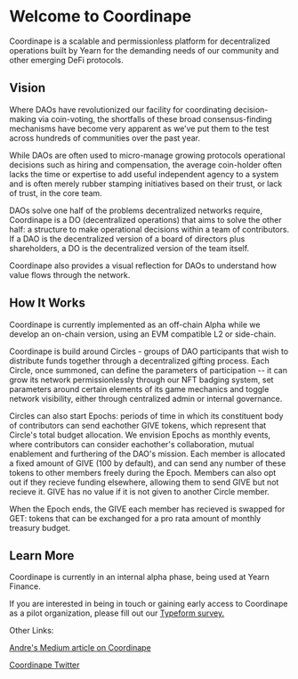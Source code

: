 # Welcome to Coordinape

Coordinape is a scalable and permissionless platform for decentralized operations built by Yearn for the demanding needs of our community and other emerging DeFi protocols. 

## Vision

Where DAOs have revolutionized our facility for coordinating decision-making via coin-voting, the shortfalls of these broad consensus-finding mechanisms have become very apparent as we’ve put them to the test across hundreds of communities over the past year. 

While DAOs are often used to micro-manage growing protocols operational decisions such as hiring and compensation, the average coin-holder often lacks the time or expertise to add useful independent agency to a system and is often merely rubber stamping initiatives based on their trust, or lack of trust, in the core team. 

DAOs solve one half of the problems decentralized networks require, Coordinape is a DO (decentralized operations) that aims to solve the other half: a structure to make operational decisions within a team of contributors. If a DAO is the decentralized version of a board of directors plus shareholders, a DO is the decentralized version of the team itself.

Coordinape also provides a visual reflection for DAOs to understand how value flows through the network.  

## How It Works

Coordinape is currently implemented as an off-chain Alpha while we develop an on-chain version, using an EVM compatible L2 or side-chain.

Coordinape is build around Circles - groups of DAO participants that wish to distribute funds together through a decentralized gifting process. Each Circle, once summoned, can define the parameters of participation -- it can grow its network permissionlessly through our NFT badging system, set parameters around certain elements of its game mechanics and toggle network visibility, either through centralized admin or internal governance.  

Circles can also start Epochs: periods of time in which its constituent body of contributors can send eachother GIVE tokens, which represent that Circle's total budget allocation.  We envision Epochs as monthly events, where contributors can consider eachother's collaboration, mutual enablement and furthering of the DAO's mission.  Each member is allocated a fixed amount of GIVE (100 by default), and can send any number of these tokens to other members freely during the Epoch. Members can also opt out if they recieve funding elsewhere, allowing them to send GIVE but not recieve it.  GIVE has no value if it is not given to another Circle member.

When the Epoch ends, the GIVE each member has recieved is swapped for GET: tokens that can be exchanged for a pro rata amount of monthly treasury budget. 


## Learn More

Coordinape is currently in an internal alpha phase, being used at Yearn Finance.  

If you are interested in being in touch or gaining early access to Coordinape as a pilot organization, please fill out our <a href="https://yearnfinance.typeform.com/to/egGYEbrC" target="_blank">Typeform survey.</a>


Other Links:

<a href="https://medium.com/iearn/decentralized-payroll-management-for-daos-b2252160c543" target="_blank">Andre's Medium article on Coordinape</a>

<a href="https://twitter.com/coordinape" target="_blank">Coordinape Twitter</a>

